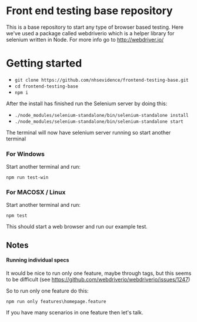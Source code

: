 # Front end testing base repository
This is a base repository to start any type of browser based testing.
Here we've used a package called webdriverio which is a helper library for selenium written in Node.  For more info go to http://webdriver.io/


# Getting started

- ```git clone https://github.com/nhsevidence/frontend-testing-base.git```
- ```cd frontend-testing-base```
- ```npm i```

After the install has finished run the Selenium server by doing this:

 - ```./node_modules/selenium-standalone/bin/selenium-standalone install ```
 - ```./node_modules/selenium-standalone/bin/selenium-standalone start ```

The terminal will now have selenium server running so start another terminal

### For Windows 
Start another terminal and run:

```npm run test-win```

### For MACOSX / Linux
Start another terminal and run:

```npm test```

This should start a web browser and run our example test.


## Notes
#### Running individual specs
It would be nice to run only one feature, maybe through tags, but this seems to be difficult (see https://github.com/webdriverio/webdriverio/issues/1247)

So to run only one feature do this:

```npm run only features\homepage.feature```

If you have many scenarios in one feature then let's talk.
